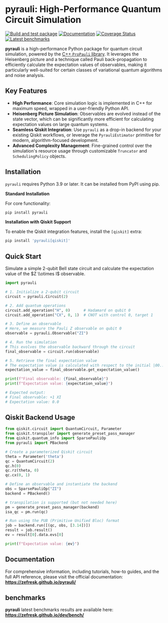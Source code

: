 # pyrauli: High-Performance Quantum Circuit Simulation

[![Build and test package](https://github.com/zeFresk/pyrauli/actions/workflows/ci.yml/badge.svg)](https://github.com/zeFresk/pyrauli/actions/workflows/ci.yml)
[![Documentation](https://img.shields.io/badge/Documentation-View-blue)](https://zefresk.github.io/pyrauli/)
[![Coverage Status](https://coveralls.io/repos/github/zeFresk/pyrauli/badge.svg?branch=coverage)](https://coveralls.io/github/zeFresk/pyrauli?branch=coverage)
[![Latest benchmarks](https://img.shields.io/badge/Benchmarks-View-blue)](https://zefresk.github.io/pyrauli/dev/bench)

**pyrauli** is a high-performance Python package for quantum circuit simulation, powered by the [C++ `ProPauli` library](https://github.com/zeFresk/ProPauli/). It leverages the Heisenberg picture and a technique called Pauli back-propagation to efficiently calculate the expectation values of observables, making it particularly well-suited for certain classes of variational quantum algorithms and noise analysis.

## Key Features

  * **High Performance**: Core simulation logic is implemented in C++ for maximum speed, wrapped in a user-friendly Python API.
  * **Heisenberg Picture Simulation**: Observables are evolved instead of the state vector, which can be significantly more efficient for calculating expectation values on large quantum systems.
  * **Seamless Qiskit Integration**: Use `pyrauli` as a drop-in backend for your existing Qiskit workflows, or leverage the `PyrauliEstimator` primitive for modern, algorithm-focused development.
  * **Advanced Complexity Management**: Fine-grained control over the simulation's resource usage through customizable `Truncator` and `SchedulingPolicy` objects.

## Installation

`pyrauli` requires Python 3.9 or later. It can be installed from PyPI using pip.

**Standard Installation**

For core functionality:

```bash
pip install pyrauli
````

**Installation with Qiskit Support**

To enable the Qiskit integration features, install the `[qiskit]` extra:

```bash
pip install 'pyrauli[qiskit]'
````

## Quick Start

Simulate a simple 2-qubit Bell state circuit and calculate the expectation value of the $Z \\otimes I$ observable.

```python
import pyrauli

# 1. Initialize a 2-qubit circuit
circuit = pyrauli.Circuit(2)

# 2. Add quantum operations
circuit.add_operation("H", 0)      # Hadamard on qubit 0
circuit.add_operation("CX", 0, 1)  # CNOT with control 0, target 1

# 3. Define an observable
# Here, we measure the Pauli Z observable on qubit 0
observable = pyrauli.Observable("ZI")

# 4. Run the simulation
# This evolves the observable backward through the circuit
final_observable = circuit.run(observable)

# 5. Retrieve the final expectation value
# The expectation value is calculated with respect to the initial |00...0> state
expectation_value = final_observable.get_expectation_value()

print(f"Final observable: {final_observable}")
print(f"Expectation value: {expectation_value}")

# Expected output:
# Final observable: +1 XI
# Expectation value: 0.0
```

## Qiskit Backend Usage

```python
from qiskit.circuit import QuantumCircuit, Parameter
from qiskit.transpiler import generate_preset_pass_manager
from qiskit.quantum_info import SparsePauliOp
from pyrauli import PBackend

# Create a parameterized Qiskit circuit
theta = Parameter('theta')
qc = QuantumCircuit(2)
qc.h(0)
qc.rz(theta, 0)
qc.cx(0, 1)

# Define an observable and instantiate the backend
obs = SparsePauliOp("ZI")
backend = PBackend()

# transpilation is supported (but not needed here)
pm = generate_preset_pass_manager(backend)
isa_qc = pm.run(qc)

# Run using the PUB (Primitive Unified Bloc) format
job = backend.run([(qc, obs, [3.14])])
result = job.result()
ev = result[0].data.evs[0]

print(f"Expectation value: {ev}")
```

## Documentation

For comprehensive information, including tutorials, how-to guides, and the full API reference, please visit the official documentation:
**https://zefresk.github.io/pyrauli/**

## benchmarks

**pyrauli** latest benchmarks results are available here: **https://zefresk.github.io/dev/bench/**
